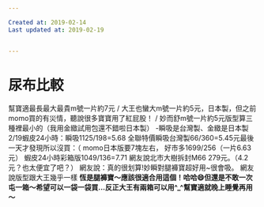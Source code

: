 ```yaml
---

Created at: 2019-02-14
Last updated at: 2019-02-19


---
```


# 尿布比較


幫寶適最長最大最貴m號一片約7元
/
大王也蠻大m號一片約5元，日本製，但之前momo買的有災情，聽說很多寶寶用了紅屁股！
/
妙而舒m號一片約5元版型算三種裡最小的（我用金緻試用包還不錯啦日本製）
\-瞬吸是台灣製、金緻是日本製
2/19蝦皮24小時：瞬吸1125/198=5.68
全聯特價瞬吸台灣製66/360=5.45元最後一天才發現所以沒買：（
momo日本版要7塊左右，
好市多1699/256（一片6.63元）
蝦皮24小時彩箱版1049/136=7.71
網友說北市大樹拆封M66 279元。（4.2元？也太便宜了吧？）
網友說：真的很划算!妙瞬對腿褲寶超好用~很會吸。
網友說版型跟大王幾乎一樣
**恆是腿褲寶～應該很適合用這個！哈哈😄但還是不敢一次屯一箱～希望可以一袋一袋買...反正大王有兩箱可以用^\_^幫寶適就晚上睡覺再用～**

